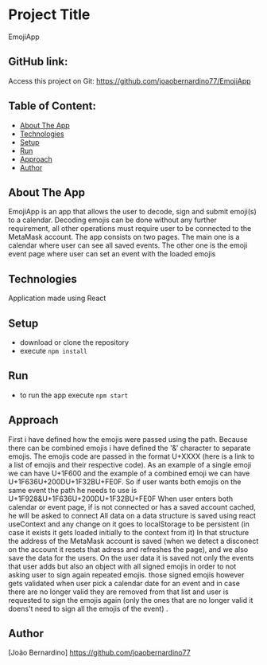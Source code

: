 # Project Title

EmojiApp

## GitHub link:

Access this project on Git:
https://github.com/joaobernardino77/EmojiApp

## Table of Content:

- [About The App](#about-the-app)
- [Technologies](#technologies)
- [Setup](#setup)
- [Run](#run)
- [Approach](#approach)
- [Author](#author)

## About The App

EmojiApp is an app that allows the user to decode, sign and submit emoji(s) to a calendar. Decoding emojis can be done without any further requirement, all other operations must require user to be connected to the MetaMask account. The app consists on two pages. The main one is a calendar where user can see all saved events. The other one is the emoji event page where user can set an event with the loaded emojis

## Technologies

Application made using React

## Setup

- download or clone the repository
- execute `npm install`

## Run

- to run the app execute `npm start`

## Approach

First i have defined how the emojis were passed using the path. Because there can be combined emojis i have defined the '&' character to separate emojis. The emojis code are passed in the format U+XXXX (here is a link to a list of emojis and their respective code). As an example of a single emoji we can have U+1F600 and the example of a combined emoji we can have U+1F636U+200DU+1F32BU+FE0F. So if user wants both emojis on the same event the path he needs to use is U+1F928&U+1F636U+200DU+1F32BU+FE0F
When user enters both calendar or event page, if is not connected or has a saved account cached, he will be asked to connect
All data on a data structure is saved using react useContext and any change on it goes to localStorage to be persistent (in case it exists it gets loaded initially to the context from it)
In that structure the address of the MetaMask account is saved (when we detect a disconect on the account it resets that adress and refreshes the page), and we also save the data for the users. On the user data it is saved not only the events that user adds but also an object with all signed emojis in order to not asking user to sign again repeated emojis. those signed emojis however gets validated when user pick a calendar date for an event and in case there are no longer valid they are removed from that list and user is requested to sign the emojis again (only the ones that are no longer valid it doens't need to sign all the emojis of the event) .

## Author

[João Bernardino] https://github.com/joaobernardino77

